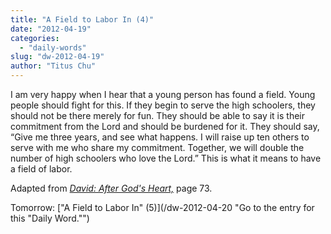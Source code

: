 ```yaml
---
title: "A Field to Labor In (4)"
date: "2012-04-19"
categories: 
  - "daily-words"
slug: "dw-2012-04-19"
author: "Titus Chu"
---
```


I am very happy when I hear that a young person has found a field. Young people should fight for this. If they begin to serve the high schoolers, they should not be there merely for fun. They should be able to say it is their commitment from the Lord and should be burdened for it. They should say, “Give me three years, and see what happens. I will raise up ten others to serve with me who share my commitment. Together, we will double the number of high schoolers who love the Lord.” This is what it means to have a field of labor.

Adapted from _[David: After God's Heart,](/book-david "Go to the listing for this book.")_ page 73.

Tomorrow: ["A Field to Labor In" (5)](/dw-2012-04-20 "Go to the entry for this "Daily Word."")
